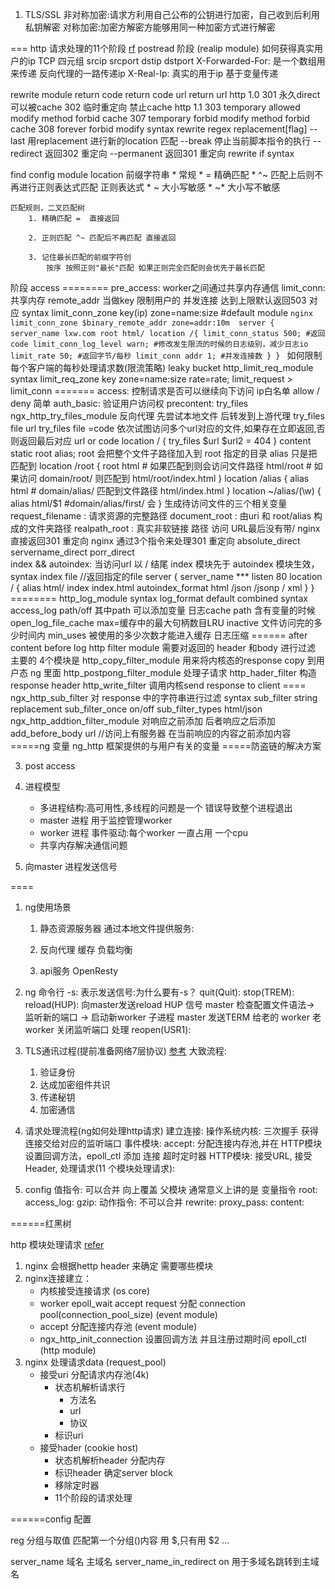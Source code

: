 1. TLS/SSL
    非对称加密:请求方利用自己公布的公钥进行加密，自己收到后利用私钥解密
    对称加密:加密方解密方能够用同一种加密方式进行解密
    
=== http 请求处理的11个阶段 [rf](https://time.geekbang.org/course/detail/138-71462)
postread 阶段 (realip module)
    如何获得真实用户的ip
    TCP 四元组 srcip srcport dstip dstport
    X-Forwarded-For: 是一个数组用来传递 反向代理的一路传递ip
    X-Real-Ip: 真实的用于ip
    基于变量传递 
 
rewrite module
    return code
    return code url 
    return url
        http 1.0 
            301 永久direct 可以被cache
            302 临时重定向 禁止cache 
        http 1.1
            303 temporary allowed modify method forbid cache
            307 temporary forbid modify method forbid cache
            308 forever forbid modify
    syntax rewrite regex replacement[flag]
        --last 用replacement 进行新的location 匹配
        --break 停止当前脚本指令的执行
        --redirect 返回302 重定向
        --permanent 返回301 重定向
    rewrite if syntax

find config module
    location 
        前缀字符串
            * 常规
            * = 精确匹配
            * ^~ 匹配上后则不再进行正则表达式匹配
        正则表达式
            * ~ 大小写敏感
            * ~* 大小写不敏感
            
    匹配规则，二叉匹配树
        1. 精确匹配 =  直接返回
        
        2. 正则匹配 ^~ 匹配后不再匹配 直接返回
        
        3. 记住最长匹配的前缀字符创
            按序 按照正则"最长"匹配 如果正则完全匹配则会优先于最长匹配
         

阶段 access
    ========
    pre_access:
        worker之间通过共享内存通信 
        limit_conn: 共享内存 remote_addr 当做key 限制用户的 并发连接 达到上限默认返回503
        对应 syntax limit_conn_zone key(ip) zone=name:size #default module
        ```nginx 
            limit_conn_zone $binary_remote_addr zone=addr:10m 
            server {
                server_name lxw.com
                root html/
                location /{
                    limit_conn_status 500; #返回code
                    limit_conn_log_level warn; #修改发生限流的时候的日志级别，减少日志io
                    limit_rate 50; #返回字节/每秒
                    limit_conn addr 1; #并发连接数
                }
            }
        ```
    如何限制每个客户端的每秒处理请求数(限流策略) leaky bucket 
        http_limit_req_module 
        syntax limit_req_zone key zone=name:size rate=rate;
    limit_request > limit_conn
    =======
    access:
        控制请求是否可以继续向下访问
        ip白名单
        allow / deny
        简单 auth_basic: 验证用户访问权
    precontent:
        try_files ngx_http_try_files_module 反向代理 先尝试本地文件 后转发到上游代理
            try_files file url
            try_files file =code
            依次试图访问多个url对应的文件,如果存在立即返回,否则返回最后对应 url or code
            location / {
                try_files $url $url2 = 404
            }
    content 
        static root alias; root 会把整个文件子路径加入到 root 指定的目录 alias 只是把匹配到
        location /root {
            root html # 如果匹配到则会访问文件路径 html/root
                       # 如果访问 domain/root/ 则匹配到 html/root/index.html
        }
        location /alias {
            alias html # domain/alias/ 匹配到文件路径 html/index.html
        }
        location ~/alias/(\w) {
            alias html/$1 #domain/alias/first/ 会
        }
        生成待访问文件的三个相关变量
            request_filename : 请求资源的完整路径
            document_root : 由uri 和 root/alias 构成的文件夹路径
            realpath_root : 真实非软链接 路径 
        访问 URL最后没有带/   nginx 直接返回301 重定向
            nginx 通过3个指令来处理301 重定向
            absolute_direct 
            servername_direct
            porr_direct  
        index && autoindex: 当访问url 以 / 结尾 index 模块先于 autoindex 模块生效，
            syntax index file //返回指定的file
        server {
             server_name ***
             listen 80
             location / {
                alias html/
                index index.html
                autoindex_format html /json /jsonp / xml
             }
        }
    ========
    http_log_module 
        syntax log_format 
        default combined
        syntax access_log path/off 其中path 可以添加变量
        日志cache  path 含有变量的时候
            open_log_file_cache max=缓存中的最大句柄数目LRU inactive 文件访问完的多少时间内 min_uses 被使用的多少次数才能进入缓存
        日志压缩
    ====== after content before log 
    http filter module 需要对返回的 header 和body 进行过滤 主要的 4个模块是
        http_copy_filter_module 用来将内核态的response copy 到用户态 ng 里面
        http_postpong_filter_module 处理子请求
        http_hader_filter 构造response header
        http_write_filter 调用内核send response to client
        ====
            ngx_http_sub_filter 对 response 中的字符串进行过滤
                syntax sub_filter string replacement
                sub_filter_once on/off
                sub_filter_types html/json
            ngx_http_addtion_filter_module 对响应之前添加 后者响应之后添加
                add_before_body url //访问上有服务器 在当前响应的内容之前添加内容
    =====ng 变量
        ng_http 框架提供的与用户有关的变量
    =====防盗链的解决方案
        
                
3. post access


4. 进程模型
    + 多进程结构:高可用性,多线程的问题是一个 错误导致整个进程退出
    + master 进程 用于监控管理worker
    + worker 进程 事件驱动:每个worker 一直占用 一个cpu 
    + 共享内存解决通信问题

5. 向master 进程发送信号

====
1. ng使用场景
    1. 静态资源服务器
        通过本地文件提供服务:
        
    2. 反向代理
        缓存
        负载均衡
    3. api服务
        OpenResty
2. ng 命令行
    -s: 表示发送信号:为什么要有-s？ 
    quit(Quit):
    stop(TREM):
    reload(HUP):
        向master发送reload HUP 信号
        master 检查配置文件语法-> 监听新的端口 -> 启动新worker 子进程
        master 发送TERM 给老的 worker
        老worker 关闭监听端口 处理
    reopen(USR1):
    
3. TLS通讯过程(提前准备网络7层协议) [参考](http://www.ruanyifeng.com/blog/2014/02/ssl_tls.html)
    大致流程:
    1. 验证身份
    2. 达成加密组件共识
    3. 传递秘钥 
    4. 加密通信

4. 请求处理流程(ng如何处理http请求)
    建立连接: 
        操作系统内核:
            三次握手 获得连接交给对应的监听端口
        事件模块:
            accept:
                分配连接内存池,并在 HTTP模块 设置回调方法，epoll_ctl 添加 连接 超时定时器
        HTTP模块:
            接受URL,
            接受Header,
    处理请求(11 个模块处理请求):

5. config
    值指令: 可以合并 向上覆盖 父模块 通常意义上讲的是 变量指令
        root:
        access_log:
        gzip:
    动作指令: 不可以合并 
        rewrite:
        proxy_pass:
        content:
     
    
======红黑树


http 模块处理请求 [refer](https://time.geekbang.org/course/detail/138-71458)
1. nginx 会根据hettp header 来确定 需要哪些模块
2. nginx连接建立：
    * 内核接受连接请求 (os core)
    * worker epoll_wait accept request 分配 connection pool(connection_pool_size) (event module)
    * accept 分配连接内存池 (event module)
    * ngx_http_init_connection 设置回调方法 并且注册过期时间 epoll_ctl (http module)
3. nginx 处理请求data (request_pool)
    * 接受uri  分配请求内存池(4k)
        * 状态机解析请求行
            * 方法名
            * url
            * 协议
        * 标识uri
     * 接受hader (cookie host)
        * 状态机解析header 分配内存
        * 标识header 确定server block
        * 移除定时器
        * 11个阶段的请求处理
    

======config 配置

reg
    分组与取值 匹配第一个分组()内容 用 $,只有用 $2 ...
   
server_name 域名
    主域名 server_name_in_redirect on  用于多域名跳转到主域名
  



